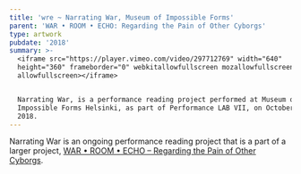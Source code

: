 ```yaml
---
title: 'wre ~ Narrating War, Museum of Impossible Forms'
parent: 'WAR • ROOM • ECHO: Regarding the Pain of Other Cyborgs'
type: artwork
pubdate: '2018'
summary: >-
  <iframe src="https://player.vimeo.com/video/297712769" width="640"
  height="360" frameborder="0" webkitallowfullscreen mozallowfullscreen
  allowfullscreen></iframe>


  Narrating War, is a performance reading project performed at Museum of
  Impossible Forms Helsinki, as part of Performance LAB VII, on October 12,
  2018.
---
```

Narrating War is an ongoing performance reading project that is a part of a larger project, [WAR • ROOM • ECHO – Regarding the Pain of Other Cyborgs](https://aliakbarmehta.com/projects/war-room-echo.html).
